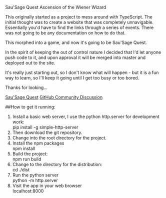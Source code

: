 Sau'Sage Quest
Ascension of the Wiener Wizard

This originally started as a project to mess around with TypeScript. The initial thought
was to create a website that was completely unnavigable. Essentially you'd have to find the
links through a series of events. There was not going to be any documentation on how to do that.

This morphed into a game, and now it's going to be Sau'Sage Quest.

In the spirit of keeping the out of control nature I decided that I'd let anyone push code to it,
and upon approval it will be merged into master and deployed out to the site.

It's really just starting out, so I don't know what will happen - but it is a fun way to learn, so
I'll keep it going until I get too busy or too bored.

Thanks for looking...

[Sau'Sage Quest](https://okSausage.com)
[GitHub Community Discussion](https://github.com/orgs/okSausage/teams/contributors/discussions)

##How to get it running:

<ol>
<li>Install a basic web server, I use the python http.server for development work:</li>
        pip install -g simple-http-server

<li>Then download the git repository.</li>

<li>Change into the root directory for the project.</li>

<li>Install the npm packages</li>
        npm install

<li>Build the project:</li>
        npm run build

<li>Change to the directory  for the distribution:</li>
        cd ./dist

<li>Run the python server</li>
        python -m http.server

<li>Visit the app in your web browser</li>
        localhost:8000
</ol>
